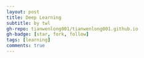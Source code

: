 ```yaml
---
layout: post
title: Deep Learning
subtitle: by twl
gh-repo: tianwenlong001/tianwenlong001.github.io
gh-badge: [star, fork, follow]
tags: [learning]
comments: true
---
```


